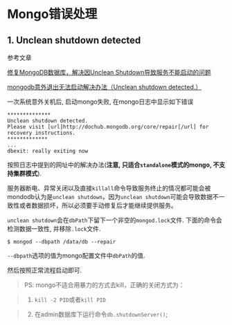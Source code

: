 # Mongo错误处理

## 1. Unclean shutdown detected

参考文章

[ 修复MongoDB数据库，解决因Unclean Shutdown导致服务不能启动的问题](http://www.itpub.net/thread-1778273-1-1.html)

[mongodb意外退出无法启动解决办法（Unclean shutdown detected.）](http://blog.csdn.net/liubo2012/article/details/8565415)

一次系统意外关机后, 启动mongo失败, 在mongo日志中显示如下错误

```
**************
Unclean shutdown detected.
Please visit [url]http://dochub.mongodb.org/core/repair[/url] for recovery instructions.
*************
...
dbexit: really exiting now
```

按照日志中提到的网址中的解决办法(**注意, 只适合`standalone`模式的mongo, 不支持集群模式**).

服务器断电、异常关闭以及直接`killall`命令导致服务终止的情况都可能会被mondodb认为是`unclean shutdown`，因为`unclean shutdown`可能会导致数据不一致性或者数据损坏，所以必须要手动修复后才能继续提供服务。

`unclean shutdown`会在`dbPath`下留下一个非空的`mongod.lock`文件. 下面的命令会检测数据一致性, 并移除`.lock`文件.

```
$ mongod --dbpath /data/db --repair
```

`--dbpath`选项的值为mongo配置文件中`dbPath`的值.

然后按照正常流程启动即可.

> PS: mongo不适合用暴力的方式去kill，正确的关闭方式为：

> 1. `kill -2 PID`或者`kill PID`

> 2. 在admin数据库下运行命令`db.shutdownServer()`;